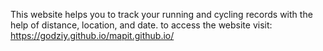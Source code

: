 This website helps you to track your running and cycling records with the help of distance, location, and date.
to access the website visit: https://godziy.github.io/mapit.github.io/
